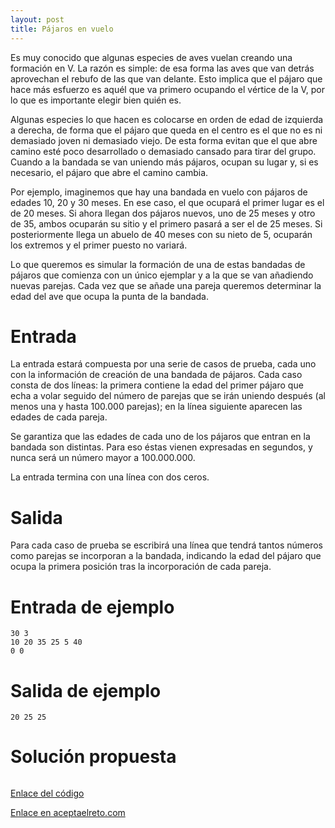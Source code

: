```yaml
---
layout: post
title: Pájaros en vuelo
---
```


Es muy conocido que algunas especies de aves vuelan creando una formación en V. La razón es simple: de esa forma las aves que van detrás aprovechan el rebufo de las que van delante. Esto implica que el pájaro que hace más esfuerzo es aquél que va primero ocupando el vértice de la V, por lo que es importante elegir bien quién es.

Algunas especies lo que hacen es colocarse en orden de edad de izquierda a derecha, de forma que el pájaro que queda en el centro es el que no es ni demasiado joven ni demasiado viejo. De esta forma evitan que el que abre camino esté poco desarrollado o demasiado cansado para tirar del grupo. Cuando a la bandada se van uniendo más pájaros, ocupan su lugar y, si es necesario, el pájaro que abre el camino cambia.

Por ejemplo, imaginemos que hay una bandada en vuelo con pájaros de edades 10, 20 y 30 meses. En ese caso, el que ocupará el primer lugar es el de 20 meses. Si ahora llegan dos pájaros nuevos, uno de 25 meses y otro de 35, ambos ocuparán su sitio y el primero pasará a ser el de 25 meses. Si posteriormente llega un abuelo de 40 meses con su nieto de 5, ocuparán los extremos y el primer puesto no variará.

Lo que queremos es simular la formación de una de estas bandadas de pájaros que comienza con un único ejemplar y a la que se van añadiendo nuevas parejas. Cada vez que se añade una pareja queremos determinar la edad del ave que ocupa la punta de la bandada.

# Entrada

La entrada estará compuesta por una serie de casos de prueba, cada uno con la información de creación de una bandada de pájaros. Cada caso consta de dos líneas: la primera contiene la edad del primer pájaro que echa a volar seguido del número de parejas que se irán uniendo después (al menos una y hasta 100.000 parejas); en la línea siguiente aparecen las edades de cada pareja.

Se garantiza que las edades de cada uno de los pájaros que entran en la bandada son distintas. Para eso éstas vienen expresadas en segundos, y nunca será un número mayor a 100.000.000.

La entrada termina con una línea con dos ceros.

# Salida

Para cada caso de prueba se escribirá una línea que tendrá tantos números como parejas se incorporan a la bandada, indicando la edad del pájaro que ocupa la primera posición tras la incorporación de cada pareja.

# Entrada de ejemplo

```
30 3
10 20 35 25 5 40
0 0
```

# Salida de ejemplo

```
20 25 25
```
# Solución propuesta

``` python


```

[Enlace del código](https://github.com/israelem/aceptaelreto/blob/master/codes/2018-01-22-pajaros.py)

[Enlace en aceptaelreto.com](https://www.aceptaelreto.com/problem/statement.php?id=271)
